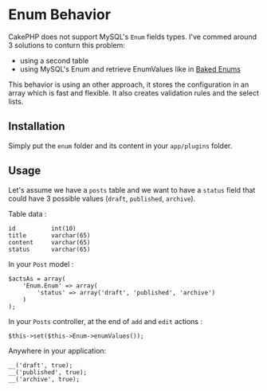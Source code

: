 Enum Behavior
=============

CakePHP does not support MySQL's `Enum` fields types. I've commed around 3 solutions to conturn this problem: 

- using a second table
- using MySQL's Enum and retrieve EnumValues like in [Baked Enums](http://bakery.cakephp.org/articles/view/baked-enums)

This behavior is using an other approach, it stores the configuration in an array which is fast and flexible. It also creates validation rules and the select lists.

Installation
------------

Simply put the `enum` folder and its content in your `app/plugins` folder.

Usage
-----

Let's assume we have a `posts` table and we want to have a `status` field that could have 3 possible values (`draft`, `published`, `archive`).

Table data :

    id			int(10)
    title		varchar(65)
    content		varchar(65)
    status		varchar(65)

In your `Post` model : 

    $actsAs = array(
    	'Enum.Enum' => array(
    		'status' => array('draft', 'published', 'archive')
    	)
    );

In your `Posts` controller, at the end of `add` and `edit` actions :

    $this->set($this->Enum->enumValues());

Anywhere in your application:

    __('draft', true);
    __('published', true);
    __('archive', true);




